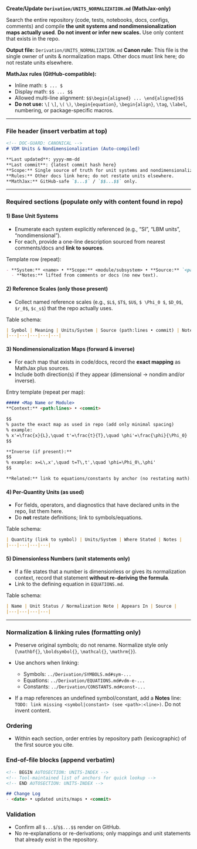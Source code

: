 **Create/Update `Derivation/UNITS_NORMALIZATION.md` (MathJax-only)**

Search the entire repository (code, tests, notebooks, docs, configs, comments) and compile **the unit systems and nondimensionalization maps actually used**. **Do not invent or infer new scales.** Use only content that exists in the repo.

**Output file:** `Derivation/UNITS_NORMALIZATION.md`
**Canon rule:** This file is the single owner of units & normalization maps. Other docs must link here; do not restate units elsewhere.

**MathJax rules (GitHub-compatible):**

* Inline math: `$ ... $`
* Display math: `$$ ... $$`
* Allowed multi-line alignment: `$$\begin{aligned} ... \end{aligned}$$`
* **Do not use:** `\[` `\]`, `\(` `\)`, `\begin{equation}`, `\begin{align}`, `\tag`, `\label`, numbering, or package-specific macros.

---

### File header (insert verbatim at top)

```markdown
<!-- DOC-GUARD: CANONICAL -->
# VDM Units & Nondimensionalization (Auto-compiled)

**Last updated**: yyyy-mm-dd 
**Last commit**: {latest commit hash here}
**Scope:** Single source of truth for unit systems and nondimensionalization maps used in this repository.  
**Rules:** Other docs link here; do not restate units elsewhere.  
**MathJax:** GitHub-safe `$...$` / `$$...$$` only.  
```

---

### Required sections (populate only with content found in repo)

#### 1) Base Unit Systems

* Enumerate each system explicitly referenced (e.g., “SI”, “LBM units”, “nondimensional”).
* For each, provide a one-line description sourced from nearest comments/docs and **link to sources**.

Template row (repeat):

```markdown
- **System:** <name> • **Scope:** <module/subsystem> • **Source:** `<path>:<lines> • <commit>`
  - **Notes:** lifted from comments or docs (no new text).
```

#### 2) Reference Scales (only those present)

* Collect named reference scales (e.g., `$L$`, `$T$`, `$U$`, `$ \Phi_0 $`, `$D_0$`, `$r_0$`, `$c_s$`) that the repo actually uses.

Table schema:

```markdown
| Symbol | Meaning | Units/System | Source (path:lines • commit) | Notes |
|---|---|---|---|---|
```

#### 3) Nondimensionalization Maps (forward & inverse)

* For each map that exists in code/docs, record the **exact mapping** as MathJax plus sources.
* Include both direction(s) if they appear (dimensional → nondim and/or inverse).

Entry template (repeat per map):

```markdown
##### <Map Name or Module>
**Context:** <path:lines> • <commit>

$$
% paste the exact map as used in repo (add only minimal spacing)
% example:
% x'=\frac{x}{L},\quad t'=\frac{t}{T},\quad \phi'=\frac{\phi}{\Phi_0}
$$

**Inverse (if present):**
$$
% example: x=L\,x',\quad t=T\,t',\quad \phi=\Phi_0\,\phi'
$$

**Related:** link to equations/constants by anchor (no restating math).
```

#### 4) Per-Quantity Units (as used)

* For fields, operators, and diagnostics that have declared units in the repo, list them here.
* Do **not** restate definitions; link to symbols/equations.

Table schema:

```markdown
| Quantity (link to symbol) | Units/System | Where Stated | Notes |
|---|---|---|---|
```

#### 5) Dimensionless Numbers (unit statements only)

* If a file states that a number is dimensionless or gives its normalization context, record that statement **without re-deriving the formula**.
* Link to the defining equation in `EQUATIONS.md`.

Table schema:

```markdown
| Name | Unit Status / Normalization Note | Appears In | Source |
|---|---|---|---|
```

---

### Normalization & linking rules (formatting only)

* Preserve original symbols; do not rename. Normalize style only (`\mathbf{}`, `\boldsymbol{}`, `\mathcal{}`, `\mathrm{}`).
* Use anchors when linking:

  * Symbols: `../Derivation/SYMBOLS.md#sym-...`
  * Equations: `../Derivation/EQUATIONS.md#vdm-e-...`
  * Constants: `../Derivation/CONSTANTS.md#const-...`
* If a map references an undefined symbol/constant, add a **Notes** line: `TODO: link missing <symbol|constant> (see <path>:<line>)`. Do not invent content.

### Ordering

* Within each section, order entries by repository path (lexicographic) of the first source you cite.

### End-of-file blocks (append verbatim)

```markdown
<!-- BEGIN AUTOSECTION: UNITS-INDEX -->
<!-- Tool-maintained list of anchors for quick lookup -->
<!-- END AUTOSECTION: UNITS-INDEX -->

## Change Log
- <date> • updated units/maps • <commit>
```

### Validation

* Confirm all `$...$`/`$$...$$` render on GitHub.
* No re-explanations or re-derivations; only mappings and unit statements that already exist in the repository.
